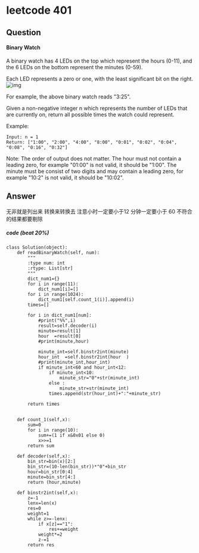 # leetcode 401
## Question
####  Binary Watch
A binary watch has 4 LEDs on the top which represent the hours (0-11), and the 6 LEDs on the bottom represent the minutes (0-59).

Each LED represents a zero or one, with the least significant bit on the right.
![img](https://upload.wikimedia.org/wikipedia/commons/8/8b/Binary_clock_samui_moon.jpg)

For example, the above binary watch reads "3:25".

Given a non-negative integer n which represents the number of LEDs that are currently on, return all possible times the watch could represent.

Example:

```
Input: n = 1
Return: ["1:00", "2:00", "4:00", "8:00", "0:01", "0:02", "0:04", "0:08", "0:16", "0:32"]
```

Note:
The order of output does not matter.
The hour must not contain a leading zero, for example "01:00" is not valid, it should be "1:00".
The minute must be consist of two digits and may contain a leading zero, for example "10:2" is not valid, it should be "10:02".

## Answer 
无非就是列出来 转换来转换去
注意小时一定要小于12
分钟一定要小于 60
不符合的结果都要剔除
##### code (beat 20%)

```
class Solution(object):
    def readBinaryWatch(self, num):
        """
        :type num: int
        :rtype: List[str]
        """
        dict_num1={}
        for i in range(11):
            dict_num1[i]=[]
        for i in range(1024):
            dict_num1[self.count_1(i)].append(i)        
        times=[]
 
        for i in dict_num1[num]:
            #print("%%",i)
            result=self.decoder(i)
            minute=result[1]
            hour  =result[0]
            #print(minute,hour)
            
            minute_int=self.binstr2int(minute)
            hour_int  =self.binstr2int(hour  )
            #print(minute_int,hour_int)
            if minute_int<60 and hour_int<12:
                if minute_int<10:
                    minute_str="0"+str(minute_int)
                else :
                    minute_str=str(minute_int)
                times.append(str(hour_int)+":"+minute_str)   
             
        return times     
            
            
    def count_1(self,x):
        sum=0
        for i in range(10):
            sum+=(1 if x&0x01 else 0)
            x>>=1
        return sum 
      
    def decoder(self,x):
        bin_str=bin(x)[2:]
        bin_str=(10-len(bin_str))*"0"+bin_str
        hour=bin_str[0:4]
        minute=bin_str[4:]
        return (hour,minute)
    
    def binstr2int(self,x):
        z=-1 
        lenx=len(x)
        res=0 
        weight=1
        while z>=-lenx:
            if x[z]=="1":
                res+=weight
            weight*=2 
            z-=1            
        return res
```
